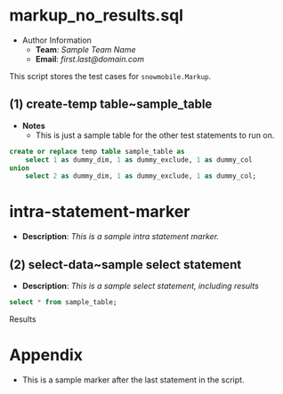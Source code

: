 # markup_no_results.sql
* Author Information
	* **Team**: _Sample Team Name_
	* **Email**: _first.last@domain.com_


This script stores the test cases for `snowmobile.Markup`.

## (1) create-temp table~sample_table


- **Notes**
	- This is just a sample table for the other test statements to run on.

```sql
create or replace temp table sample_table as
	select 1 as dummy_dim, 1 as dummy_exclude, 1 as dummy_col
union
	select 2 as dummy_dim, 1 as dummy_exclude, 1 as dummy_col;
```

# intra-statement-marker
* **Description**: _This is a sample intra statement marker._

## (2) select-data~sample select statement
* **Description**: _This is a sample select statement, including results_

```sql
select * from sample_table;
```

Results


# Appendix


- This is a sample marker after the last statement in the script.